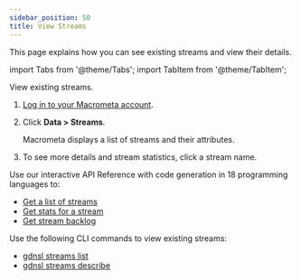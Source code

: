 ```yaml
---
sidebar_position: 50
title: View Streams
---
```


This page explains how you can see existing streams and view their details.

import Tabs from '@theme/Tabs';
import TabItem from '@theme/TabItem';

<Tabs groupId="operating-systems">
<TabItem value="console" label="Web Console">

View existing streams.

1. [Log in to your Macrometa account](https://auth-play.macrometa.io/).
1. Click **Data > Streams**.

   Macrometa displays a list of streams and their attributes.

1. To see more details and stream statistics, click a stream name.

</TabItem>
<TabItem value="api" label="REST API">

Use our interactive API Reference with code generation in 18 programming languages to:

- [Get a list of streams](https://www.macrometa.com/docs/api#/operations/ListOfStreams)
- [Get stats for a stream](https://www.macrometa.com/docs/api#/operations/Stats)
- [Get stream backlog](https://www.macrometa.com/docs/api#/operations/Backlog)

</TabItem>
<TabItem value="cli" label="CLI">

Use the following CLI commands to view existing streams:

- [gdnsl streams list](../../cli/streams-cli.md#gdnsl-streams-list)
- [gdnsl streams describe](../../cli/streams-cli.md#gdnsl-streams-describe)

</TabItem>
</Tabs>
